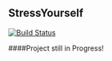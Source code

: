 ## StressYourself[![Build Status](https://secure.travis-ci.org/StressYourself/StressYourself.png)](http://travis-ci.org/StressYourself/StressYourself)####Project still in Progress!